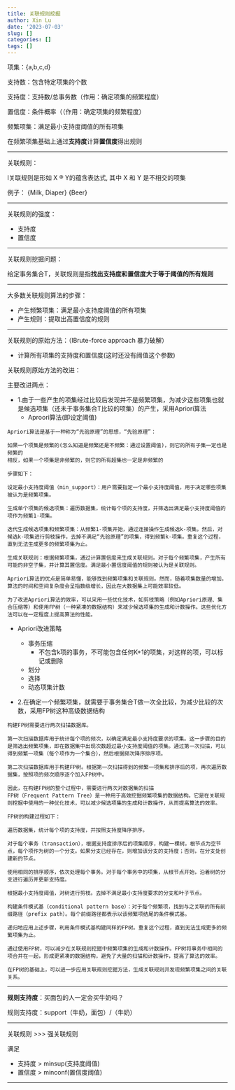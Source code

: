 ```yaml
---
title: 关联规则挖掘
author: Xin Lu
date: '2023-07-03'
slug: []
categories: []
tags: []
---
```




项集：{a,b,c,d}

支持数：包含特定项集的个数

支持度：支持数/总事务数（作用：确定项集的频繁程度）

置信度：条件概率（（作用：确定项集的频繁程度）

频繁项集：满足最小支持度阈值的所有项集

在频繁项集基础上通过**支持度**计算**置信度**得出规则

----

关联规则：

l关联规则是形如 X ® Y的蕴含表达式, 其中 X 和 Y 是不相交的项集

例子：
    {Milk, Diaper}  {Beer} 

---

关联规则的强度：

- 支持度
- 置信度

---

关联规则挖掘问题：

给定事务集合T，关联规则是指**找出支持度和置信度大于等于阈值的所有规则**

---

大多数关联规则算法的步骤：

- 产生频繁项集：满足最小支持度阈值的所有项集
- 产生规则：提取出高置信度的规则

---

关联规则的原始方法：（lBrute-force
approach  暴力破解）

- 计算所有项集的支持度和置信度(这时还没有阈值这个参数)



关联规则原始方法的改进：

主要改进两点：

- 1.由于一些产生的项集经过比较后发现并不是频繁项集，为减少这些项集也就是候选项集（还未于事务集合T比较的项集）的产生，采用Apriori算法
  - Aproori算法(即设定阈值)

```
Apriori算法是基于一种称为“先验原理”的思想，“先验原理”：

如果一个项集是频繁的(怎么知道是频繁还是不频繁：通过设置阈值)，则它的所有子集一定也是频繁的
相反，如果一个项集是非频繁的，则它的所有超集也一定是非频繁的

步骤如下：

设定最小支持度阈值（min_support）：用户需要指定一个最小支持度阈值，用于决定哪些项集被认为是频繁项集。

生成单个项集的候选项集：遍历数据集，统计每个项的支持度，并筛选出满足最小支持度阈值的项作为频繁1-项集。

迭代生成候选项集和频繁项集：从频繁1-项集开始，通过连接操作生成候选k-项集。然后，对候选k-项集进行剪枝操作，去掉不满足“先验原理”的项集，得到频繁k-项集。重复这个过程，直到无法生成更多的频繁项集为止。

生成关联规则：根据频繁项集，通过计算置信度来生成关联规则。对于每个频繁项集，产生所有可能的非空子集，并计算其置信度。满足最小置信度阈值的规则被认为是关联规则。

Apriori算法的优点是简单易懂，能够找到频繁项集和关联规则。然而，随着项集数量的增加，算法的时间和空间复杂度会呈指数级增长，因此在大数据集上可能效率较低。

为了改进Apriori算法的效率，可以采用一些优化技术，如剪枝策略（例如Apriori原理、集合压缩等）和使用FP树（一种紧凑的数据结构）来减少候选项集的生成和计数操作。这些优化方法可以在一定程度上提高算法的性能。
```

- Apriori改进策略
  - 事务压缩
    - 不包含k项的事务，不可能包含任何K+1的项集，对这样的项，可以标记或删除
  - 划分
  - 选择
  - 动态项集计数



- 2.在确定一个频繁项集，就需要于事务集合T做一次全比较，为减少比较的次数，采用FP树这种高级数据结构

```
构建FP树需要进行两次扫描数据库。

第一次扫描数据库用于统计每个项的频次，以确定满足最小支持度要求的项集。这一步骤的目的是筛选出频繁项集，即在数据集中出现次数超过最小支持度阈值的项集。通过第一次扫描，可以得到频繁一项集（每个项作为一个集合），然后根据频次降序排序项。

第二次扫描数据库用于构建FP树。根据第一次扫描得到的频繁一项集和排序后的项，再次遍历数据集，按照项的频次顺序逐个加入FP树中。

因此，在构建FP树的整个过程中，需要进行两次对数据集的扫描
FP树（Frequent Pattern Tree）是一种用于高效挖掘频繁项集的数据结构。它是在关联规则挖掘中使用的一种优化技术，可以减少候选项集的生成和计数操作，从而提高算法的效率。

FP树的构建过程如下：

遍历数据集，统计每个项的支持度，并按照支持度降序排序。

对于每个事务（transaction），根据支持度排序后的项集顺序，构建一棵树。根节点为空节点，每个项作为树的一个分支。如果分支已经存在，则增加该分支的支持度；否则，在分支处创建新的节点。

使用相同的排序顺序，依次处理每个事务。对于每个事务中的项集，从根节点开始，沿着树的分支进行遍历并更新支持度。

根据最小支持度阈值，对树进行剪枝。去掉不满足最小支持度要求的分支和叶子节点。

构建条件模式基（conditional pattern base）：对于每个频繁项，找到与之关联的所有前缀路径（prefix path）。每个前缀路径都表示以该频繁项结尾的条件模式基。

递归地应用上述步骤，利用条件模式基构建同样的FP树。重复这个过程，直到无法生成更多的频繁项集为止。

通过使用FP树，可以减少在关联规则挖掘中频繁项集的生成和计数操作。FP树将事务中相同的项合并在一起，形成更紧凑的数据结构，避免了大量的扫描和计数操作，提高了算法的效率。

在FP树的基础上，可以进一步应用关联规则挖掘方法，生成关联规则并发现频繁项集之间的关联关系。
```





---

**规则支持度**：买面包的人一定会买牛奶吗？

规则支持度：support（牛奶，面包）/（牛奶）

---

关联规则  >>>  强关联规则

满足

- 支持度 > minsup(支持度阈值)
- 置信度 > minconf(置信度阈值)

---

